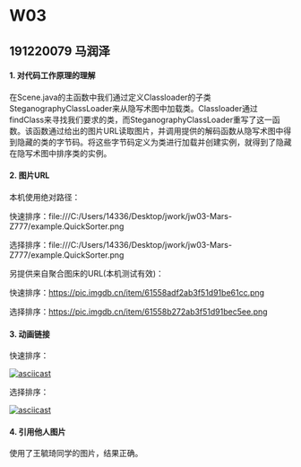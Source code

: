 # W03

## 191220079 马润泽

#### 1. 对代码工作原理的理解

​		在Scene.java的主函数中我们通过定义Classloader的子类SteganographyClassLoader来从隐写术图中加载类。Classloader通过findClass来寻找我们要求的类，而SteganographyClassLoader重写了这一函数。该函数通过给出的图片URL读取图片，并调用提供的解码函数从隐写术图中得到隐藏的类的字节码。将这些字节码定义为类进行加载并创建实例，就得到了隐藏在隐写术图中排序类的实例。

#### 2. 图片URL

本机使用绝对路径：

快速排序：file:///C:/Users/14336/Desktop/jwork/jw03-Mars-Z777/example.QuickSorter.png

选择排序：file:///C:/Users/14336/Desktop/jwork/jw03-Mars-Z777/example.QuickSorter.png

另提供来自聚合图床的URL(本机测试有效)：

快速排序：https://pic.imgdb.cn/item/61558adf2ab3f51d91be61cc.png

选择排序：https://pic.imgdb.cn/item/61558b272ab3f51d91bec5ee.png

#### 3. 动画链接

快速排序：

[![asciicast](https://asciinema.org/a/438967.svg)](https://asciinema.org/a/438967)

选择排序：

[![asciicast](https://asciinema.org/a/438968.svg)](https://asciinema.org/a/438968)

#### 4. 引用他人图片

使用了王毓琦同学的图片，结果正确。